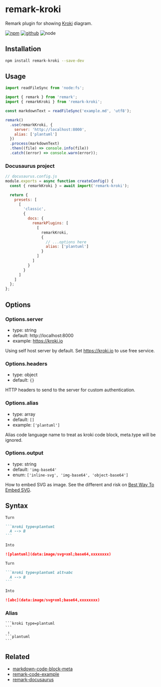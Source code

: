 # remark-kroki

Remark plugin for showing [Kroki] diagram.

[![npm][npm-badge]][npm-url]
[![github][github-badge]][github-url]
![node][node-badge]

[kroki]: https://kroki.io
[npm-url]: https://www.npmjs.com/package/remark-kroki
[npm-badge]: https://img.shields.io/npm/v/remark-kroki.svg?style=flat-square&logo=npm
[github-url]: https://github.com/nice-move/remark-kroki
[github-badge]: https://img.shields.io/npm/l/remark-kroki.svg?style=flat-square&colorB=blue&logo=github
[node-badge]: https://img.shields.io/node/v/remark-kroki.svg?style=flat-square&colorB=green&logo=node.js

## Installation

```sh
npm install remark-kroki --save-dev
```

## Usage

```mjs
import readFileSync from 'node:fs';

import { remark } from 'remark';
import { remarkKroki } from 'remark-kroki';

const markdownText = readFileSync('example.md', 'utf8');

remark()
  .use(remarkKroki, {
    server: 'http://localhost:8000',
    alias: ['plantuml']
  })
  .process(markdownText)
  .then((file) => console.info(file))
  .catch((error) => console.warn(error));
```

### Docusaurus project

```cjs
// docusaurus.config.js
module.exports = async function createConfig() {
  const { remarkKroki } = await import('remark-kroki');

  return {
    presets: [
      [
        'classic',
        {
          docs: {
            remarkPlugins: [
              [
                remarkKroki,
                {
                  // ...options here
                  alias: ['plantuml']
                }
              ]
            ]
          }
        }
      ]
    ]
  };
};
```

## Options

### Options.server

- type: string
- default: http://localhost:8000
- example: <https://kroki.io>

Using self host server by default. Set <https://kroki.io> to use free service.

### Options.headers

- type: object
- default: `{}`

HTTP headers to send to the server for custom authentication.

### Options.alias

- type: array
- default: `[]`
- example: `['plantuml']`

Alias code language name to treat as kroki code block, meta.type will be ignored.

### Options.output

- type: string
- default: `'img-base64'`
- enum: `['inline-svg', 'img-base64', 'object-base64']`

How to embed SVG as image. See the different and risk on [Best Way To Embed SVG](https://vecta.io/blog/best-way-to-embed-svg).

## Syntax

````markdown
Turn

```kroki type=plantuml
  A --> B
```

Into

![plantuml](data:image/svg+xml;base64,xxxxxxxx)
````

````markdown
Turn

```kroki type=plantuml alt=abc
  A --> B
```

Into

![abc](data:image/svg+xml;base64,xxxxxxxx)
````

### Alias

````
```kroki type=plantuml
```
 ↓
```plantuml
```
````

## Related

- [markdown-code-block-meta](https://github.com/nice-move/markdown-code-block-meta)
- [remark-code-example](https://github.com/nice-move/remark-code-example)
- [remark-docusaurus](https://github.com/nice-move/remark-docusaurus)
